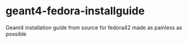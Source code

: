 # geant4-fedora-installguide
Geant4 installation guide from source for fedora42 made as painless as possible
